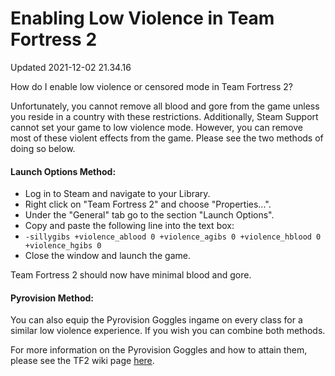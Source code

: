 # Enabling Low Violence in Team Fortress 2
Updated 2021-12-02 21.34.16

How do I enable low violence or censored mode in Team Fortress 2?  
  
Unfortunately, you cannot remove all blood and gore from the game unless you reside in a country with these restrictions. Additionally, Steam Support cannot set your game to low violence mode. However, you can remove most of these violent effects from the game. Please see the two methods of doing so below.  
  
#### Launch Options Method:

* Log in to Steam and navigate to your Library.
* Right click on "Team Fortress 2" and choose "Properties...".
* Under the "General" tab go to the section "Launch Options".
* Copy and paste the following line into the text box:
* `-sillygibs +violence_ablood 0 +violence_agibs 0 +violence_hblood 0  +violence_hgibs 0`
* Close the window and launch the game.

  
Team Fortress 2 should now have minimal blood and gore.  
  
#### Pyrovision Method:
You can also equip the Pyrovision Goggles ingame on every class for a similar low violence experience. If you wish you can combine both methods.  
  
For more information on the Pyrovision Goggles and how to attain them, please see the TF2 wiki page [here](http://wiki.teamfortress.com/wiki/Pyrovision_Goggles).